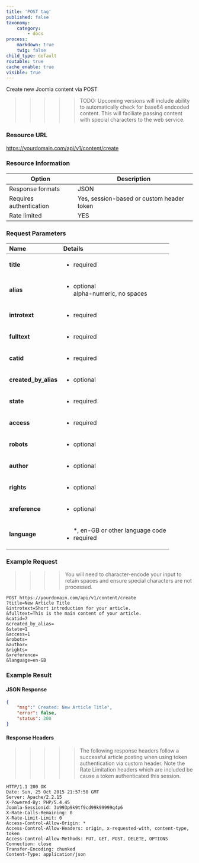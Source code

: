 ```yaml
---
title: 'POST tag'
published: false
taxonomy:
    category:
        - docs
process:
    markdown: true
    twig: false
child_type: default
routable: true
cache_enable: true
visible: true
---
```


Create new Joomla content via POST

>>>>> TODO: Upcoming versions will include ability to automatically check for base64 endcoded content. This will faciliate passing content with special characters to the web service.

### Resource URL
https://yourdomain.com/api/v1/content/create

### Resource Information

| Option | Description |
| ------ | ----------- |
| Response formats   | JSON |
| Requires authentication | Yes, session-based or custom header token |
| Rate limited    | YES |

### Request Parameters

|  Name  |  Details  |  
|  :-----          |  :-----          |
|  **title** | <ul><li>required</li></ul> |
|  **alias** | <ul><li>optional</li>alpha-numeric, no spaces</ul> |
|  **introtext** | <ul><li>required</li></ul> |
|  **fulltext** | <ul><li>required</li></ul> |
|  **catid** | <ul><li>required</li></ul> |
|  **created_by_alias** | <ul><li>optional</li></ul> |
|  **state** | <ul><li>required</li></ul> |
|  **access** | <ul><li>required</li></ul> |
|  **robots** | <ul><li>optional</li></ul> |
|  **author** | <ul><li>optional</li></ul> |
|  **rights** | <ul><li>optional</li></ul> |
|  **xreference** | <ul><li>optional</li></ul> |
|  **language** | <ul>*, en-GB or other language code<li>required</li></ul> |



### Example Request

>>>> You will need to character-encode your input to retain spaces and ensure special characters are not processed.

```
POST https://yourdomain.com/api/v1/content/create
?title=New Article Title
&introtext=Short introduction for your article.
&fulltext=This is the main content of your article.
&catid=7
&created_by_alias=
&state=1
&access=1
&robots=
&author=
&rights=
&xreference=
&language=en-GB
```

### Example Result

#### JSON Response

```json
{
	"msg":" Created: New Article Title",
	"error": false, 
	"status": 200
}
```
#### Response Headers

>>>>> The following response headers follow a successful article posting when using token authentication via custom header. Note the Rate Limitation headers which are included be cause a token authenticated this session.

```
HTTP/1.1 200 OK
Date: Sun, 25 Oct 2015 21:57:50 GMT
Server: Apache/2.2.15
X-Powered-By: PHP/5.4.45
Joomla-Sessionid: 3o993p9k9tf9cd99k99999q4p6
X-Rate-Calls-Remaining: 0
X-Rate-Limit-Limit: 0
Access-Control-Allow-Origin: *
Access-Control-Allow-Headers: origin, x-requested-with, content-type, token
Access-Control-Allow-Methods: PUT, GET, POST, DELETE, OPTIONS
Connection: close
Transfer-Encoding: chunked
Content-Type: application/json
```